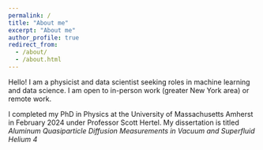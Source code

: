 ```yaml
---
permalink: /
title: "About me"
excerpt: "About me"
author_profile: true
redirect_from: 
  - /about/
  - /about.html
---
```


Hello! I am a physicist and data scientist seeking roles in machine learning and data science. I am open to in-person work (greater New York area) or remote work.

I completed my PhD in Physics at the University of Massachusetts Amherst in February 2024 under Professor Scott Hertel. My dissertation is titled *Aluminum Quasiparticle Diffusion Measurements in Vacuum and Superfluid Helium 4*

